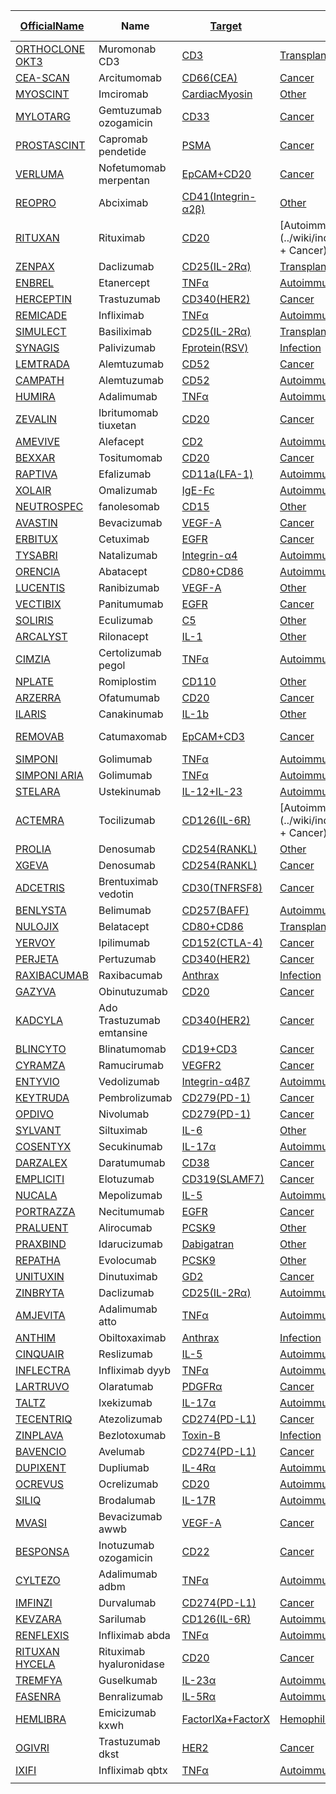 | [OfficialName](../wiki/) | Name | [Target](../wiki/target_list) | [Indication](../wiki/indication_list) | [Original Approval](../wiki/approval_year) |
|---|---|---|---|---|
| [ORTHOCLONE OKT3](../wiki/ORTHOCLONE_OKT3) | Muromonab CD3 | [CD3](../wiki/CD3) | [Transplants](../wiki/indication_Transplants) | 1985 |
| [CEA-SCAN](../wiki/CEA-SCAN) | Arcitumomab | [CD66(CEA)](../wiki/CD66(CEA)) | [Cancer](../wiki/indication_Cancer) | 1996 |
| [MYOSCINT](../wiki/MYOSCINT) | Imciromab | [CardiacMyosin](../wiki/CardiacMyosin) | [Other](../wiki/indication_Other) | 1996 |
| [MYLOTARG](../wiki/MYLOTARG) | Gemtuzumab ozogamicin | [CD33](../wiki/CD33) | [Cancer](../wiki/indication_Cancer) | 2000 |
| [PROSTASCINT](../wiki/PROSTASCINT) | Capromab pendetide | [PSMA](../wiki/PSMA) | [Cancer](../wiki/indication_Cancer) | 1996 |
| [VERLUMA](../wiki/VERLUMA) | Nofetumomab merpentan | [EpCAM+CD20](../wiki/EpCAM+CD20) | [Cancer](../wiki/indication_Cancer) | 1996 |
| [REOPRO](../wiki/REOPRO) | Abciximab | [CD41(Integrin-α2β)](../wiki/CD41(Integrin-α2β)) | [Other](../wiki/indication_Other) | 1997 |
| [RITUXAN](../wiki/RITUXAN) | Rituximab | [CD20](../wiki/CD20) | [Autoimmunity + Cancer](../wiki/indication_Autoimmunity + Cancer) | 1997 |
| [ZENPAX](../wiki/ZENPAX) | Daclizumab | [CD25(IL-2Rα)](../wiki/CD25(IL-2Rα)) | [Transplants](../wiki/indication_Transplants) | 1997 |
| [ENBREL](../wiki/ENBREL) | Etanercept | [TNFα](../wiki/TNFα) | [Autoimmunity](../wiki/indication_Autoimmunity) | 1998 |
| [HERCEPTIN](../wiki/HERCEPTIN) | Trastuzumab | [CD340(HER2)](../wiki/CD340(HER2)) | [Cancer](../wiki/indication_Cancer) | 1998 |
| [REMICADE](../wiki/REMICADE) | Infliximab | [TNFα](../wiki/TNFα) | [Autoimmunity](../wiki/indication_Autoimmunity) | 1998 |
| [SIMULECT](../wiki/SIMULECT) | Basiliximab | [CD25(IL-2Rα)](../wiki/CD25(IL-2Rα)) | [Transplants](../wiki/indication_Transplants) | 1998 |
| [SYNAGIS](../wiki/SYNAGIS) | Palivizumab | [Fprotein(RSV)](../wiki/Fprotein(RSV)) | [Infection](../wiki/indication_Infection) | 1998 |
| [LEMTRADA](../wiki/LEMTRADA) | Alemtuzumab | [CD52](../wiki/CD52) | [Cancer](../wiki/indication_Cancer) | 2001 |
| [CAMPATH](../wiki/CAMPATH) | Alemtuzumab | [CD52](../wiki/CD52) | [Autoimmunity](../wiki/indication_Autoimmunity) | 2001 |
| [HUMIRA](../wiki/HUMIRA) | Adalimumab | [TNFα](../wiki/TNFα) | [Autoimmunity](../wiki/indication_Autoimmunity) | 2002 |
| [ZEVALIN](../wiki/ZEVALIN) | Ibritumomab tiuxetan | [CD20](../wiki/CD20) | [Cancer](../wiki/indication_Cancer) | 2002 |
| [AMEVIVE](../wiki/AMEVIVE) | Alefacept | [CD2](../wiki/CD2) | [Autoimmunity](../wiki/indication_Autoimmunity) | 2003 |
| [BEXXAR](../wiki/BEXXAR) | Tositumomab | [CD20](../wiki/CD20) | [Cancer](../wiki/indication_Cancer) | 2003 |
| [RAPTIVA](../wiki/RAPTIVA) | Efalizumab | [CD11a(LFA-1)](../wiki/CD11a(LFA-1)) | [Autoimmunity](../wiki/indication_Autoimmunity) | 2003 |
| [XOLAIR](../wiki/XOLAIR) | Omalizumab | [IgE-Fc](../wiki/IgE-Fc) | [Autoimmunity](../wiki/indication_Autoimmunity) | 2003 |
| [NEUTROSPEC](../wiki/NEUTROSPEC) | fanolesomab | [CD15](../wiki/CD15) | [Other](../wiki/indication_Other) | 2004 |
| [AVASTIN](../wiki/AVASTIN) | Bevacizumab | [VEGF-A](../wiki/VEGF-A) | [Cancer](../wiki/indication_Cancer) | 2004 |
| [ERBITUX](../wiki/ERBITUX) | Cetuximab | [EGFR](../wiki/EGFR) | [Cancer](../wiki/indication_Cancer) | 2004 |
| [TYSABRI](../wiki/TYSABRI) | Natalizumab | [Integrin-α4](../wiki/Integrin-α4) | [Autoimmunity](../wiki/indication_Autoimmunity) | 2004 |
| [ORENCIA](../wiki/ORENCIA) | Abatacept | [CD80+CD86](../wiki/CD80+CD86) | [Autoimmunity](../wiki/indication_Autoimmunity) | 2005 |
| [LUCENTIS](../wiki/LUCENTIS) | Ranibizumab | [VEGF-A](../wiki/VEGF-A) | [Other](../wiki/indication_Other) | 2006 |
| [VECTIBIX](../wiki/VECTIBIX) | Panitumumab | [EGFR](../wiki/EGFR) | [Cancer](../wiki/indication_Cancer) | 2006 |
| [SOLIRIS](../wiki/SOLIRIS) | Eculizumab | [C5](../wiki/C5) | [Other](../wiki/indication_Other) | 2007 |
| [ARCALYST](../wiki/ARCALYST) | Rilonacept | [IL-1](../wiki/IL-1) | [Other](../wiki/indication_Other) | 2008 |
| [CIMZIA](../wiki/CIMZIA) | Certolizumab pegol | [TNFα](../wiki/TNFα) | [Autoimmunity](../wiki/indication_Autoimmunity) | 2008 |
| [NPLATE](../wiki/NPLATE) | Romiplostim | [CD110](../wiki/CD110) | [Other](../wiki/indication_Other) | 2008 |
| [ARZERRA](../wiki/ARZERRA) | Ofatumumab | [CD20](../wiki/CD20) | [Cancer](../wiki/indication_Cancer) | 2009 |
| [ILARIS](../wiki/ILARIS) | Canakinumab | [IL-1b](../wiki/IL-1b) | [Other](../wiki/indication_Other) | 2009 |
| [REMOVAB](../wiki/REMOVAB) | Catumaxomab | [EpCAM+CD3](../wiki/EpCAM+CD3) | [Cancer](../wiki/indication_Cancer) | 2009 EMA |
| [SIMPONI](../wiki/SIMPONI) | Golimumab | [TNFα](../wiki/TNFα) | [Autoimmunity](../wiki/indication_Autoimmunity) | 2009 |
| [SIMPONI ARIA](../wiki/SIMPONI_ARIA) | Golimumab | [TNFα](../wiki/TNFα) | [Autoimmunity](../wiki/indication_Autoimmunity) | 2009 |
| [STELARA](../wiki/STELARA) | Ustekinumab | [IL-12+IL-23](../wiki/IL-12+IL-23) | [Autoimmunity](../wiki/indication_Autoimmunity) | 2009 |
| [ACTEMRA](../wiki/ACTEMRA) | Tocilizumab | [CD126(IL-6R)](../wiki/CD126(IL-6R)) | [Autoimmunity + Cancer](../wiki/indication_Autoimmunity + Cancer) | 2010 |
| [PROLIA](../wiki/PROLIA) | Denosumab | [CD254(RANKL)](../wiki/CD254(RANKL)) | [Other](../wiki/indication_Other) | 2010 |
| [XGEVA](../wiki/XGEVA) | Denosumab | [CD254(RANKL)](../wiki/CD254(RANKL)) | [Cancer](../wiki/indication_Cancer) | 2010 |
| [ADCETRIS](../wiki/ADCETRIS) | Brentuximab vedotin | [CD30(TNFRSF8)](../wiki/CD30(TNFRSF8)) | [Cancer](../wiki/indication_Cancer) | 2011 |
| [BENLYSTA](../wiki/BENLYSTA) | Belimumab | [CD257(BAFF)](../wiki/CD257(BAFF)) | [Autoimmunity](../wiki/indication_Autoimmunity) | 2011 |
| [NULOJIX](../wiki/NULOJIX) | Belatacept | [CD80+CD86](../wiki/CD80+CD86) | [Transplants](../wiki/indication_Transplants) | 2011 |
| [YERVOY](../wiki/YERVOY) | Ipilimumab | [CD152(CTLA-4)](../wiki/CD152(CTLA-4)) | [Cancer](../wiki/indication_Cancer) | 2011 |
| [PERJETA](../wiki/PERJETA) | Pertuzumab | [CD340(HER2)](../wiki/CD340(HER2)) | [Cancer](../wiki/indication_Cancer) | 2012 |
| [RAXIBACUMAB](../wiki/RAXIBACUMAB) | Raxibacumab | [Anthrax](../wiki/Anthrax) | [Infection](../wiki/indication_Infection) | 2012 |
| [GAZYVA](../wiki/GAZYVA) | Obinutuzumab | [CD20](../wiki/CD20) | [Cancer](../wiki/indication_Cancer) | 2013 |
| [KADCYLA](../wiki/KADCYLA) | Ado Trastuzumab emtansine | [CD340(HER2)](../wiki/CD340(HER2)) | [Cancer](../wiki/indication_Cancer) | 2013 |
| [BLINCYTO](../wiki/BLINCYTO) | Blinatumomab | [CD19+CD3](../wiki/CD19+CD3) | [Cancer](../wiki/indication_Cancer) | 2014 |
| [CYRAMZA](../wiki/CYRAMZA) | Ramucirumab | [VEGFR2](../wiki/VEGFR2) | [Cancer](../wiki/indication_Cancer) | 2014 |
| [ENTYVIO](../wiki/ENTYVIO) | Vedolizumab | [Integrin-α4β7](../wiki/Integrin-α4β7) | [Autoimmunity](../wiki/indication_Autoimmunity) | 2014 |
| [KEYTRUDA](../wiki/KEYTRUDA) | Pembrolizumab | [CD279(PD-1)](../wiki/CD279(PD-1)) | [Cancer](../wiki/indication_Cancer) | 2014 |
| [OPDIVO](../wiki/OPDIVO) | Nivolumab | [CD279(PD-1)](../wiki/CD279(PD-1)) | [Cancer](../wiki/indication_Cancer) | 2014 |
| [SYLVANT](../wiki/SYLVANT) | Siltuximab | [IL-6](../wiki/IL-6) | [Other](../wiki/indication_Other) | 2014 |
| [COSENTYX](../wiki/COSENTYX) | Secukinumab | [IL-17α](../wiki/IL-17α) | [Autoimmunity](../wiki/indication_Autoimmunity) | 2015 |
| [DARZALEX](../wiki/DARZALEX) | Daratumumab | [CD38](../wiki/CD38) | [Cancer](../wiki/indication_Cancer) | 2015 |
| [EMPLICITI](../wiki/EMPLICITI) | Elotuzumab | [CD319(SLAMF7)](../wiki/CD319(SLAMF7)) | [Cancer](../wiki/indication_Cancer) | 2015 |
| [NUCALA](../wiki/NUCALA) | Mepolizumab | [IL-5](../wiki/IL-5) | [Autoimmunity](../wiki/indication_Autoimmunity) | 2015 |
| [PORTRAZZA](../wiki/PORTRAZZA) | Necitumumab | [EGFR](../wiki/EGFR) | [Cancer](../wiki/indication_Cancer) | 2015 |
| [PRALUENT](../wiki/PRALUENT) | Alirocumab | [PCSK9](../wiki/PCSK9) | [Other](../wiki/indication_Other) | 2015 |
| [PRAXBIND](../wiki/PRAXBIND) | Idarucizumab | [Dabigatran](../wiki/Dabigatran) | [Other](../wiki/indication_Other) | 2015 |
| [REPATHA](../wiki/REPATHA) | Evolocumab | [PCSK9](../wiki/PCSK9) | [Other](../wiki/indication_Other) | 2015 |
| [UNITUXIN](../wiki/UNITUXIN) | Dinutuximab | [GD2](../wiki/GD2) | [Cancer](../wiki/indication_Cancer) | 2015 |
| [ZINBRYTA](../wiki/ZINBRYTA) | Daclizumab | [CD25(IL-2Rα)](../wiki/CD25(IL-2Rα)) | [Autoimmunity](../wiki/indication_Autoimmunity) | 2016 |
| [AMJEVITA](../wiki/AMJEVITA) | Adalimumab atto | [TNFα](../wiki/TNFα) | [Autoimmunity](../wiki/indication_Autoimmunity) | 2016 |
| [ANTHIM](../wiki/ANTHIM) | Obiltoxaximab | [Anthrax](../wiki/Anthrax) | [Infection](../wiki/indication_Infection) | 2016 |
| [CINQUAIR](../wiki/CINQUAIR) | Reslizumab | [IL-5](../wiki/IL-5) | [Autoimmunity](../wiki/indication_Autoimmunity) | 2016 |
| [INFLECTRA](../wiki/INFLECTRA) | Infliximab dyyb | [TNFα](../wiki/TNFα) | [Autoimmunity](../wiki/indication_Autoimmunity) | 2016 |
| [LARTRUVO](../wiki/LARTRUVO) | Olaratumab | [PDGFRα](../wiki/PDGFRα) | [Cancer](../wiki/indication_Cancer) | 2016 |
| [TALTZ](../wiki/TALTZ) | Ixekizumab | [IL-17α](../wiki/IL-17α) | [Autoimmunity](../wiki/indication_Autoimmunity) | 2016 |
| [TECENTRIQ](../wiki/TECENTRIQ) | Atezolizumab | [CD274(PD-L1)](../wiki/CD274(PD-L1)) | [Cancer](../wiki/indication_Cancer) | 2016 |
| [ZINPLAVA](../wiki/ZINPLAVA) | Bezlotoxumab | [Toxin-B](../wiki/Toxin-B) | [Infection](../wiki/indication_Infection) | 2016 |
| [BAVENCIO](../wiki/BAVENCIO) | Avelumab | [CD274(PD-L1)](../wiki/CD274(PD-L1)) | [Cancer](../wiki/indication_Cancer) | 2017 |
| [DUPIXENT](../wiki/DUPIXENT) | Dupliumab | [IL-4Rα](../wiki/IL-4Rα) | [Autoimmunity](../wiki/indication_Autoimmunity) | 2017 |
| [OCREVUS](../wiki/OCREVUS) | Ocrelizumab | [CD20](../wiki/CD20) | [Autoimmunity](../wiki/indication_Autoimmunity) | 2017 |
| [SILIQ](../wiki/SILIQ) | Brodalumab | [IL-17R](../wiki/IL-17R) | [Autoimmunity](../wiki/indication_Autoimmunity) | 2017 |
| [MVASI](../wiki/MVASI) | Bevacizumab awwb | [VEGF-A](../wiki/VEGF-A) | [Cancer](../wiki/indication_Cancer) | 2017 |
| [BESPONSA](../wiki/BESPONSA) | Inotuzumab ozogamicin | [CD22](../wiki/CD22) | [Cancer](../wiki/indication_Cancer) | 2017 |
| [CYLTEZO](../wiki/CYLTEZO) | Adalimumab adbm | [TNFα](../wiki/TNFα) | [Autoimmunity](../wiki/indication_Autoimmunity) | 2017 |
| [IMFINZI](../wiki/IMFINZI) | Durvalumab | [CD274(PD-L1)](../wiki/CD274(PD-L1)) | [Cancer](../wiki/indication_Cancer) | 2017 |
| [KEVZARA](../wiki/KEVZARA) | Sarilumab | [CD126(IL-6R)](../wiki/CD126(IL-6R)) | [Autoimmunity](../wiki/indication_Autoimmunity) | 2017 |
| [RENFLEXIS](../wiki/RENFLEXIS) | Infliximab abda | [TNFα](../wiki/TNFα) | [Autoimmunity](../wiki/indication_Autoimmunity) | 2017 |
| [RITUXAN HYCELA](../wiki/RITUXAN_HYCELA) | Rituximab hyaluronidase | [CD20](../wiki/CD20) | [Cancer](../wiki/indication_Cancer) | 2017 |
| [TREMFYA](../wiki/TREMFYA) | Guselkumab | [IL-23α](../wiki/IL-23α) | [Autoimmunity](../wiki/indication_Autoimmunity) | 2017 |
| [FASENRA](../wiki/FASENRA) | Benralizumab | [IL-5Rα](../wiki/IL-5Rα) | [Autoimmunity](../wiki/indication_Autoimmunity) | 2017 |
| [HEMLIBRA](../wiki/HEMLIBRA) | Emicizumab kxwh | [FactorIXa+FactorX](../wiki/FactorIXa+FactorX) | [Hemophilia](../wiki/indication_Hemophilia) | 2017 |
| [OGIVRI](../wiki/OGIVRI) | Trastuzumab dkst | [HER2](../wiki/HER2) | [Cancer](../wiki/indication_Cancer) | 2017 |
| [IXIFI](../wiki/IXIFI) | Infliximab qbtx | [TNFα](../wiki/TNFα) | [Autoimmunity](../wiki/indication_Autoimmunity) | 2017 |
| [](../wiki/) |  | [](../wiki/) | [](../wiki/indication_) |  |
